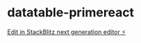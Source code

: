 # datatable-primereact

[Edit in StackBlitz next generation editor ⚡️](https://stackblitz.com/~/github.com/vishalrs18/datatable-primereact)